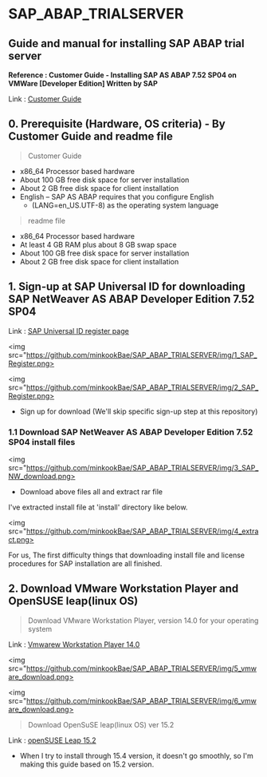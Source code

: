 # SAP_ABAP_TRIALSERVER
## Guide and manual for installing SAP ABAP trial server

<b>Reference : Customer Guide - Installing SAP AS ABAP 7.52 SP04 on VMWare [Developer Edition] Written by SAP</b>

Link : <span><a href="https://assets.cdn.sap.com/sapcom/docs/2019/09/c86f9218-687d-0010-87a3-c30de2ffd8ff.pdf"><u>Customer Guide</u></a></span>

## 0. Prerequisite (Hardware, OS criteria) - By Customer Guide and readme file

> Customer Guide
* x86_64 Processor based hardware
* About 100 GB free disk space for server installation
* About 2 GB free disk space for client installation
* English – SAP AS ABAP requires that you configure English
    * (LANG=en_US.UTF-8) as the operating system language

> readme file
* x86_64 Processor based hardware
* At least 4 GB RAM plus about 8 GB swap space
* About 100 GB free disk space for server installation
* About 2 GB free disk space for client installation

## 1. Sign-up at SAP Universal ID for downloading **SAP NetWeaver AS ABAP Developer Edition 7.52 SP04**
Link : <span><a href="https://account.sap.com/core/login-native"><u>SAP Universal ID register page</u></a></span>

<img src="https://github.com/minkookBae/SAP_ABAP_TRIALSERVER/img/1_SAP_Register.png>

<img src="https://github.com/minkookBae/SAP_ABAP_TRIALSERVER/img/2_SAP_Register.png>

* Sign up for download (We'll skip specific sign-up step at this repository)

### 1.1 Download **SAP NetWeaver AS ABAP Developer Edition 7.52 SP04** install files

<img src="https://github.com/minkookBae/SAP_ABAP_TRIALSERVER/img/3_SAP_NW_download.png>

* Download above files all and extract rar file

I've extracted install file at 'install' directory like below.

<img src="https://github.com/minkookBae/SAP_ABAP_TRIALSERVER/img/4_extract.png>

For us, The first difficulty things that downloading install file and license procedures for SAP installation are all finished.

## 2. Download VMware Workstation Player and OpenSUSE leap(linux OS)

> Download VMware Workstation Player, version 14.0 for your operating system

Link : <span><a href="https://customerconnect.vmware.com/en/downloads/info/slug/desktop_end_user_computing/vmware_workstation_player/14_0"><u>Vmwarew Workstation Player 14.0</u></a></span>

<img src="https://github.com/minkookBae/SAP_ABAP_TRIALSERVER/img/5_vmware_download.png>

<img src="https://github.com/minkookBae/SAP_ABAP_TRIALSERVER/img/6_vmware_download.png>

> Download OpenSuSE leap(linux OS) ver 15.2

Link : <span><a href="https://get.opensuse.org/leap/15.2/"><u>openSUSE Leap 15.2</u></a></span>

* When I try to install through 15.4 version, it doesn't go smoothly, so I'm making this guide based on 15.2 version.
